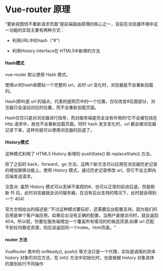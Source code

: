 # Vue-router 原理

“更新视图但不重新请求页面”是前端路由原理的核心之一，目前在浏览器环境中这一功能的实现主要有两种方式：

* 利用URL中的hash（“#”）

* 利用History interface在 HTML5中新增的方法


#### Hash模式
vue-router 默认使用 Hash 模式。

使用url的hash来模拟一个完整的 url。此时 url 变化时，浏览器是不会重新加载的。

Hash(即#)是 url 的锚点，代表的是网页中的一个位置，仅仅改变#后面部分，浏览器只会滚动对应的位置，而不会重新加载页面。

Hash仅仅只是对浏览器进行指导，而对服务端是完全没有作用的!它不会被包括在 http 请求中，故也不会重新加载页面。同时 hash 发生变化时，url 都会被浏览器记录下来，这样你就可以使用浏览器的后退了。

#### History模式

这种模式利用了 HTML5 History 新增的 pushState() 和 replaceState() 方法。 

除了之前的 back，forward，go 方法，这两个新方法可以应用在浏览器历史记录的增加替换功能上。使用 History 模式，通过历史记录修改 url，但它不会立即向后端发送请求。

注意点: 虽然 History 模式可以丢掉不美观的#，也可以正常的前进后退，但是刷新 f5 后，此时浏览器就会访问服务器，在没有后台支持的情况下，此时就会得到一个 404!

官方文档给出的描述是:"不过这种模式要玩好，还需要后台配置支持。因为我们的应用是单个客户端应用，如果后台没有正确的配置，当用户直接访问时，就会返回 404。所以呢，你要在服务端增加一个覆盖所有情况的的候选资源;如果 url 匹配不到任何静态资源，则应该返回同一个index。html页面。"

#### router 方法
VueRouter 类中的 onReady(), push() 等方法只是一个代理，实际是调用的具体 history 对象的对应方法，在 init() 方法中初始化时，也是根据 history 对象具体的类别执行不同操作
